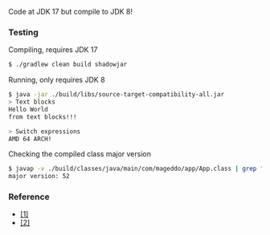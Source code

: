 Code at JDK 17 but compile to JDK 8!

### Testing

Compiling, requires JDK 17
```bash
$ ./gradlew clean build shadowjar
```

Running, only requires JDK 8

```bash
$ java -jar ./build/libs/source-target-compatibility-all.jar
> Text blocks
Hello World
from text blocks!!!

> Switch expressions
AMD 64 ARCH! 
```

Checking the compiled class major version

```bash
$ javap -v ./build/classes/java/main/com/mageddo/app/App.class | grep "major"
major version: 52
```

### Reference
* [\[1\]][1]
* [\[2\]][2]

[1]: https://github.com/bsideup/jabel
[2]: https://stackoverflow.com/a/60087444/2979435
